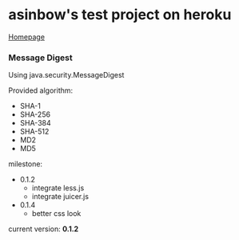 asinbow's test project on heroku
===
[Homepage](http://heroku.asinbow.info/)

### Message Digest

Using java.security.MessageDigest


Provided algorithm:

* SHA-1
* SHA-256
* SHA-384
* SHA-512
* MD2
* MD5

milestone:
* 0.1.2
  * integrate less.js
  * integrate juicer.js
* 0.1.4
  * better css look

current version:
**0.1.2**
